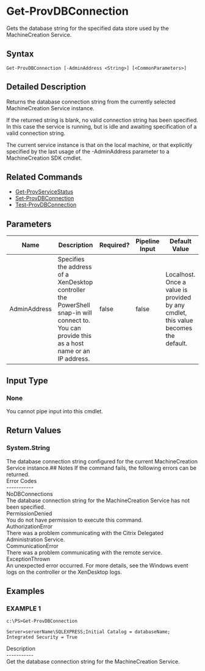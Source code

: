 ﻿# Get-ProvDBConnection

   Gets the database string for the specified data store used by the MachineCreation Service.

## Syntax
```
Get-ProvDBConnection [-AdminAddress <String>] [<CommonParameters>]
```

## Detailed Description
   Returns the database connection string from the currently selected MachineCreation Service instance.

If the returned string is blank, no valid connection string has been specified. In this case the service is running, but is idle and awaiting specification of a valid connection string.

The current service instance is that on the local machine, or that explicitly specified by the last usage of the -AdminAddress parameter to a MachineCreation SDK cmdlet.

## Related Commands
  * [Get-ProvServiceStatus](Get-ProvServiceStatus/)
  * [Set-ProvDBConnection](Set-ProvDBConnection/)
  * [Test-ProvDBConnection](Test-ProvDBConnection/)
## Parameters

| Name   | Description | Required? | Pipeline Input | Default Value |
| --- | --- | --- | --- | --- |
| AdminAddress | Specifies the address of a XenDesktop controller the PowerShell snap-in will connect to. You can provide this as a host name or an IP address. | false | false | Localhost. Once a value is provided by any cmdlet, this value becomes the default. |

## Input Type
### None
   You cannot pipe input into this cmdlet.
## Return Values
### System.String
   The database connection string configured for the current MachineCreation Service instance.## Notes
   If the command fails, the following errors can be returned.<br>    Error Codes<br>    -----------<br>    NoDBConnections<br>        The database connection string for the MachineCreation Service has not been specified.<br>    PermissionDenied<br>        You do not have permission to execute this command.<br>    AuthorizationError<br>        There was a problem communicating with the Citrix Delegated Administration Service.<br>    CommunicationError<br>        There was a problem communicating with the remote service.<br>    ExceptionThrown<br>        An unexpected error occurred.  For more details, see the Windows event logs on the controller or the XenDesktop logs.
## Examples

### EXAMPLE 1
```
c:\PS>Get-ProvDBConnection

Server=serverName\SQLEXPRESS;Initial Catalog = databaseName;  Integrated Security = True
```
   Description<br>-----------<br>Get the database connection string for the MachineCreation Service.
